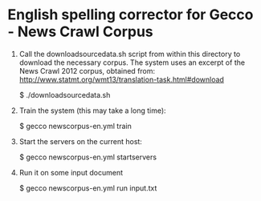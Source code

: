 English spelling corrector for Gecco - News Crawl Corpus
==========================================================

1) Call the downloadsourcedata.sh script from within this directory to download the
necessary corpus. The system uses an excerpt of the News Crawl 2012 corpus, obtained from: 
http://www.statmt.org/wmt13/translation-task.html#download

    $ ./downloadsourcedata.sh

1) Train the system (this may take a long time):

    $ gecco newscorpus-en.yml train

2) Start the servers on the current host:

    $ gecco newscorpus-en.yml startservers

3) Run it on some input document

    $ gecco newscorpus-en.yml run input.txt
 
